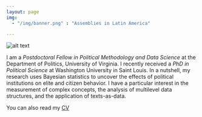 ```yaml
---
layout: page
img:
  - "/img/banner.png" : "Assemblies in Latin America"

---
```

![alt text]("https://github.com/ConstanzaSchibber/constanzaschibber.github.io/blob/master/img/banner.png")

I am a *Postdoctoral Fellow in Political Methodology and Data Science* at the Department of Politics, University of Virginia. I recently received a *PhD in Political Science* at Washington University in Saint Louis. In a nutshell, my research uses Bayesian statistics to uncover the effects of political institutions on elite and citizen behavior. I have a particular interest in the measurement of complex concepts, the analysis of multilevel data structures, and the application of texts-as-data.

You can also read my [CV](https://graduate.artsci.wustl.edu/constanza/cv)

